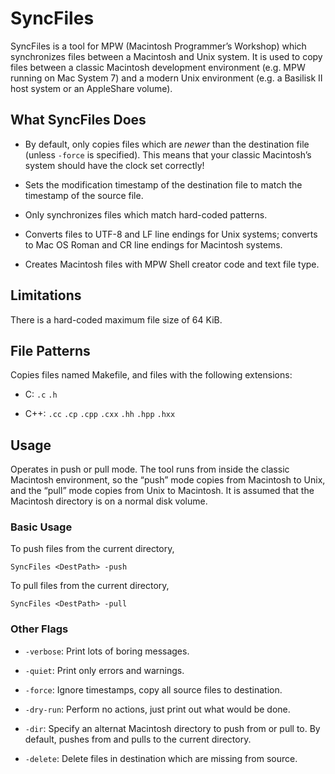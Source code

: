 # SyncFiles

SyncFiles is a tool for MPW (Macintosh Programmer’s Workshop) which synchronizes files between a Macintosh and Unix system. It is used to copy files between a classic Macintosh development environment (e.g. MPW running on Mac System 7) and a modern Unix environment (e.g. a Basilisk II host system or an AppleShare volume).

## What SyncFiles Does

- By default, only copies files which are _newer_ than the destination file (unless `-force` is specified). This means that your classic Macintosh’s system should have the clock set correctly!

- Sets the modification timestamp of the destination file to match the timestamp of the source file.

- Only synchronizes files which match hard-coded patterns.

- Converts files to UTF-8 and LF line endings for Unix systems; converts to Mac OS Roman and CR line endings for Macintosh systems.

- Creates Macintosh files with MPW Shell creator code and text file type.

## Limitations

There is a hard-coded maximum file size of 64 KiB.

## File Patterns

Copies files named Makefile, and files with the following extensions:

- C: `.c` `.h`

- C++: `.cc` `.cp` `.cpp` `.cxx` `.hh` `.hpp` `.hxx`

## Usage

Operates in push or pull mode. The tool runs from inside the classic Macintosh environment, so the “push” mode copies from Macintosh to Unix, and the “pull” mode copies from Unix to Macintosh. It is assumed that the Macintosh directory is on a normal disk volume.

### Basic Usage

To push files from the current directory,

```
SyncFiles <DestPath> -push
```

To pull files from the current directory,

```
SyncFiles <DestPath> -pull
```

### Other Flags

- `-verbose`: Print lots of boring messages.

- `-quiet`: Print only errors and warnings.

- `-force`: Ignore timestamps, copy all source files to destination.

- `-dry-run`: Perform no actions, just print out what would be done.

- `-dir`: Specify an alternat Macintosh directory to push from or pull to. By default, pushes from and pulls to the current directory.

- `-delete`: Delete files in destination which are missing from source.
